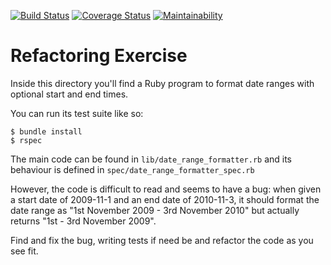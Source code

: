 [![Build Status](https://travis-ci.org/octopusinvitro/refactoring-solution.svg?branch=master)](https://travis-ci.org/octopusinvitro/refactoring-solution)
[![Coverage Status](https://coveralls.io/repos/github/octopusinvitro/refactoring-solution/badge.svg?branch=master)](https://coveralls.io/github/octopusinvitro/refactoring-solution?branch=master)
[![Maintainability](https://api.codeclimate.com/v1/badges/87e616683a802d3d1b64/maintainability)](https://codeclimate.com/github/octopusinvitro/refactoring-solution/maintainability)


#  Refactoring Exercise

Inside this directory you'll find a Ruby program to format date ranges with
optional start and end times.

You can run its test suite like so:

    $ bundle install
    $ rspec

The main code can be found in `lib/date_range_formatter.rb` and its behaviour is
defined in `spec/date_range_formatter_spec.rb`

However, the code is difficult to read and seems to have a bug: when given a
start date of 2009-11-1 and an end date of 2010-11-3, it should format the
date range as "1st November 2009 - 3rd November 2010" but actually returns
"1st - 3rd November 2009".

Find and fix the bug, writing tests if need be and refactor the code as you
see fit.
